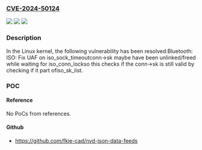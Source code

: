 ### [CVE-2024-50124](https://cve.mitre.org/cgi-bin/cvename.cgi?name=CVE-2024-50124)
![](https://img.shields.io/static/v1?label=Product&message=Linux&color=blue)
![](https://img.shields.io/static/v1?label=Version&message=ccf74f2390d6%3C%20876ac72d535f%20&color=brighgreen)
![](https://img.shields.io/static/v1?label=Vulnerability&message=n%2Fa&color=brighgreen)

### Description

In the Linux kernel, the following vulnerability has been resolved:Bluetooth: ISO: Fix UAF on iso_sock_timeoutconn->sk maybe have been unlinked/freed while waiting for iso_conn_lockso this checks if the conn->sk is still valid by checking if it part ofiso_sk_list.

### POC

#### Reference
No PoCs from references.

#### Github
- https://github.com/fkie-cad/nvd-json-data-feeds

